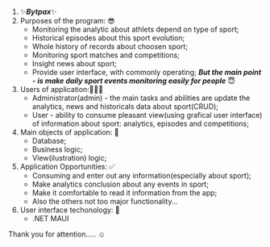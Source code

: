 1. ✨**_Bytpax_**✨
2. Purposes of the program: 😎
   - Monitoring the analytic about athlets depend on type of sport;
   - Historical episodes about this sport evolution;
   - Whole history of records about choosen sport;
   - Monitoring sport matches and competitions;
   - Insight news about sport;
   - Provide user interface, with commonly operating;
     **_But the main point - is make daily sport events monitoring easily for people_** 😇
3. Users of application:👨🏻‍💼
   - Administrator(admin) - the main tasks and abilities are update the analytics, news and historicals data about sport(CRUD);
   - User - ability to consume pleasant view(using grafical user interface) of information about sport: analytics, episodes and competitions;
4. Main objects of application: 🎯
   - Database;
   - Business logic;
   - View(ilustration) logic;
5. Application Opportunities: ✅
   - Consuming and enter out any information(especially about sport);
   - Make analytics conclusion about any events in sport;
   - Make it comfortable to read it information from the app;
   - Also the others not too major functionality...
6. User interface techonology: 📱
   - .NET MAUI

Thank you for attention..... ☺️
